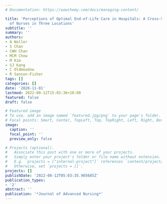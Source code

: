 ```yaml
---
# Documentation: https://wowchemy.com/docs/managing-content/

title: 'Perceptions of Optimal End-of-Life Care in Hospitals: A Cross-Sectional Study
  of Nurses in Three Locations'
subtitle: ''
summary: ''
authors:
- A Waller
- S Chan
- CWH Chan
- MCM Chow
- M Kim
- SJ Kang
- C Oldmeadow
- R Sanson-Fisher
tags: []
categories: []
date: '2020-11-01'
lastmod: 2022-08-12T15:03:36+10:00
featured: false
draft: false

# Featured image
# To use, add an image named `featured.jpg/png` to your page's folder.
# Focal points: Smart, Center, TopLeft, Top, TopRight, Left, Right, BottomLeft, Bottom, BottomRight.
image:
  caption: ''
  focal_point: ''
  preview_only: false

# Projects (optional).
#   Associate this post with one or more of your projects.
#   Simply enter your project's folder or file name without extension.
#   E.g. `projects = ["internal-project"]` references `content/project/deep-learning/index.md`.
#   Otherwise, set `projects = []`.
projects: []
publishDate: '2022-08-12T05:03:35.985685Z'
publication_types:
- '2'
abstract: ''
publication: '*Journal of Advanced Nursing*'
---
```

